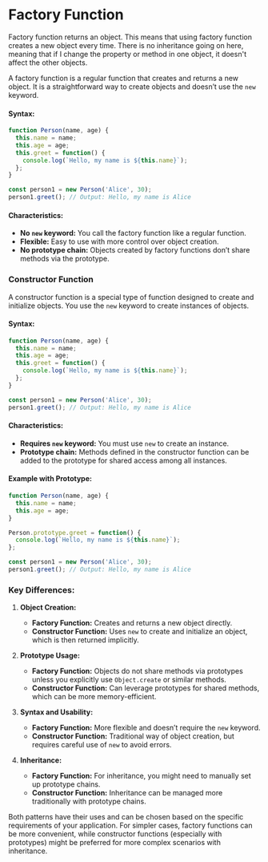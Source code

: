 
# Factory Function
Factory function returns an object. This means that using factory function creates a new object every time. There is no inheritance going on here, meaning that if I change the property or method in one object, it doesn't affect the other objects.

A factory function is a regular function that creates and returns a new object. It is a straightforward way to create objects and doesn’t use the `new` keyword.

#### Syntax:

```javascript
function Person(name, age) {
  this.name = name;
  this.age = age;
  this.greet = function() {
    console.log(`Hello, my name is ${this.name}`);
  };
}

const person1 = new Person('Alice', 30);
person1.greet(); // Output: Hello, my name is Alice

```

#### Characteristics:

- **No `new` keyword:** You call the factory function like a regular function.
- **Flexible:** Easy to use with more control over object creation.
- **No prototype chain:** Objects created by factory functions don’t share methods via the prototype.

### Constructor Function

A constructor function is a special type of function designed to create and initialize objects. You use the `new` keyword to create instances of objects.

#### Syntax:

```javascript
function Person(name, age) {
  this.name = name;
  this.age = age;
  this.greet = function() {
    console.log(`Hello, my name is ${this.name}`);
  };
}

const person1 = new Person('Alice', 30);
person1.greet(); // Output: Hello, my name is Alice

```

#### Characteristics:

- **Requires `new` keyword:** You must use `new` to create an instance.
- **Prototype chain:** Methods defined in the constructor function can be added to the prototype for shared access among all instances.

#### Example with Prototype:

```javascript
function Person(name, age) {
  this.name = name;
  this.age = age;
}

Person.prototype.greet = function() {
  console.log(`Hello, my name is ${this.name}`);
};

const person1 = new Person('Alice', 30);
person1.greet(); // Output: Hello, my name is Alice

```

### Key Differences:

1. **Object Creation:**
    
    - **Factory Function:** Creates and returns a new object directly.
    - **Constructor Function:** Uses `new` to create and initialize an object, which is then returned implicitly.
2. **Prototype Usage:**
    
    - **Factory Function:** Objects do not share methods via prototypes unless you explicitly use `Object.create` or similar methods.
    - **Constructor Function:** Can leverage prototypes for shared methods, which can be more memory-efficient.
3. **Syntax and Usability:**
    
    - **Factory Function:** More flexible and doesn’t require the `new` keyword.
    - **Constructor Function:** Traditional way of object creation, but requires careful use of `new` to avoid errors.
4. **Inheritance:**
    
    - **Factory Function:** For inheritance, you might need to manually set up prototype chains.
    - **Constructor Function:** Inheritance can be managed more traditionally with prototype chains.

Both patterns have their uses and can be chosen based on the specific requirements of your application. For simpler cases, factory functions can be more convenient, while constructor functions (especially with prototypes) might be preferred for more complex scenarios with inheritance.

